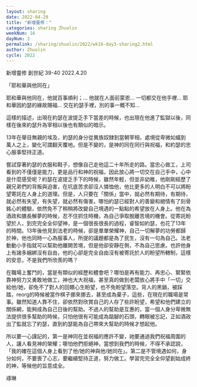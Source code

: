 ```yaml
---
layout: sharing
date: 2022-04-20
title: "新增靈修："
categories: sharing Zhuolin
weekNum: 16
dayNum: 3
permalink: /sharing/zhuolin/2022/wk16-day3-sharing2.html
author: Zhuolin
cycle: 2022
---  
```

新增靈修 創世紀 39-40
2022.4.20

「耶和華與他同在」

耶和華與他同在，他就百事順利；… 他就在人面前蒙恩… 一切都交在他手裡… 耶和華因約瑟的緣故賜福… 交在約瑟手裡，別的事一概不知… 

這樣的描述，出現在約瑟在波提乏手下當差的時候，也出現在他進了監獄以後，同樣在後來約瑟升為宰相以後也有類似的暗示。

13年在舉目無親的埃及，約瑟的身分從異族奴隸到當朝宰相，處境從卑微如蟻到萬人之上，變化可謂翻天覆地。但是不變的，是神的同在同行與祝福，和約瑟的忠心服事堅持正道。

嘗試穿著約瑟的衣服和鞋子，想像自己走他這二十年所走的路。當忠心做工，上司看到的不僅僅是能力，更是品行和神的祝福，因此放心將一切交在自己手中，心中是什麼感受呢？約瑟在波提乏手下的時候，雖然年輕，但並非幼稚，他剛剛經歷了親兄弟們的背叛與迫害，在坑底苦求卻沒人憐恤他，他比更多的人明白不可以將盼望寄託在人身上的道理。但是，人只要在「關係」當中，就必然有期待，有期待，就必然有失望，有失望，就必然有傷害。哪怕約瑟已經對人的善變和絕情有了刻骨銘心的體驗，依然免不了稍稍將改變自己境遇的一點點的希望放在人身上。他在為酒政和膳長解夢的時候，忍不住抓住時機，為自己爭取脫離苦境的機會。從寄託盼望於人，到完完全全仰望神，是一個很長很長的過程，睿智如約瑟，也花了13年的時間。13年後他見到法老的時候，卻是單單榮耀神，自己一切解夢的功勞都歸於神，他也同時一心為服事人，所提的議題都是為了民生，沒有一句為自己。法老動動小手指就可以幫助他離開苦境，但是他卻安靜在側，不為自己思慮。也許他身上有諸多綑綁沒有自由，他的心卻是完全自由沒有被寄託於人的盼望所轄制，這樣的安息，不是我們所欣羨的嗎？

在職場上奮鬥的，當是有類似的經歷和體會吧？哪怕是再有能力、再忠心、緊緊依靠神努力又勇敢地做工，神也大大祝福，甚至真的做到老闆放心將手中「一切」交給他/她，卻免不了對人的回饋心生盼望，也不免盼望落空。背人的黑鍋，被踩踏，reorg的時候被當作棋子挪來挪去，甚至成為棄子，這些，在現在的職場是常事。雖然知道人靠不住，卻依然對欣賞自己的人存了些許盼望，希望和他們建立的關係網，能夠成為自己日後的幫助。不過人的幫助是互惠的，當一個人身分卑微無法提供很多幫助的時候，只怕他很有可能成為踮腳的石頭，轉眼被忘記，正如酒政出了監就忘了約瑟，直到約瑟能為自己帶來大幫助的時候才想起他。

所以要一心謹記的，第一是神同在並祝福的應許不變，祂要通過我們祝福周圍的人，讓人看見神的榮耀；哪怕他們拒絕神，當想到我們的時候，不得不承認說，「我的確在這個人身上看到了他/她的神與他/她同在」。第二是不管境遇如何，身分如何，不要喪了心志，要繼續堅持正道，努力做工。學習完完全全仰望創始成終的神，等候他的旨意成全。

琢琳
